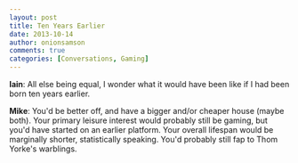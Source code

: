 ```yaml
---
layout: post
title: Ten Years Earlier
date: 2013-10-14
author: onionsamson
comments: true
categories: [Conversations, Gaming]
---
```

<p><strong>Iain</strong>: All else being equal, I wonder what it would have been like if I had been born ten years earlier.</p>

<p><strong>Mike</strong>: You'd be better off, and have a bigger and/or cheaper house (maybe both). Your primary leisure interest would probably still be gaming, but you'd have started on an earlier platform. Your overall lifespan would be marginally shorter, statistically speaking. You'd probably still fap to Thom Yorke's warblings.</p>
